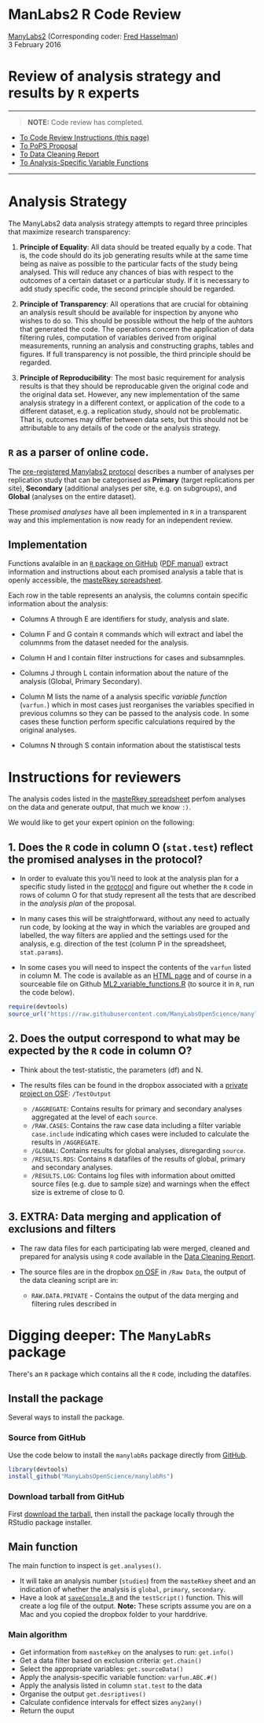 # ManLabs2 R Code Review
[ManyLabs2](https://osf.io/8cd4r) (Corresponding coder: [Fred Hasselman](https://osf.io/ujgs6/))  
3 February 2016  


# Review of analysis strategy and results by `R` experts

------

> **NOTE:** Code review has completed.

* [To Code Review Instructions (this page)](https://ManyLabsOpenScience.github.io/ML2_RcodeReview)
* [To PoPS Proposal](https://ManyLabsOpenScience.github.io/ML2_PoPS_proposal)
* [To Data Cleaning Report](https://ManyLabsOpenScience.github.io/ML2_data_cleaning)
* [To Analysis-Specific Variable Functions](https://ManyLabsOpenScience.github.io/ML2_varfuns)

------


# Analysis Strategy

The ManyLabs2 data analysis strategy attempts to regard three principles that maximize research transparency:
  
 1. **Principle of Equality**: All data should be treated equally by a code. That is, the code should do its job generating results while at the same time being as naive as possible to the particular facts of the study being analysed. This will reduce any chances of bias with respect to the outcomes of a certain dataset or a particular study. If it is necessary to add study specific code, the second principle should be regarded.
 
 2. **Principle of Transparency**: All operations that are crucial for obtaining an analysis result should be available for inspection by anyone who wishes to do so. This should be possible without the help of the auhtors that generated the code. The operations concern the application of data filtering rules, computation of variables derived from original measurements, running an analysis and constructing graphs, tables and figures. If full transparency is not possible, the third principle should be regarded. 
 
 3. **Principle of Reproducibility**: The most basic requirement for analysis results is that they should be reproducable given the original code and the original data set. However, any new implementation of the same analysis strategy in a different context, or application of the code to a different dataset, e.g. a replication study, should not be problematic. That is, outcomes may differ between data sets, but this should not be attributable to any details of the code or the analysis strategy.  
    
    
## `R` as a parser of online code.    

The [pre-registered Manylabs2 protocol](https://docs.google.com/document/d/1B5sVz3jlKMGnpxik-cfCeR8ngeQ249bzQExaVd5FzZM/edit) describes a number of analyses per replication study that can be categorised as **Primary** (target replications per site), **Secondary** (additional analyses per site, e.g. on subgroups), and **Global** (analyses on the entire dataset). 

These *promised analyses* have all been implemented in `R` in a transparent way and this implementation is now ready for an independent review.    

## Implementation

Functions avalaible in an [`R` package on GitHub](https://github.com/ManyLabsOpenScience/manylabRs) ([PDF manual](https://github.com/ManyLabsOpenScience/manylabRs/manyLabRs.pdf)) extract information and instructions about each promised analysis a table that is openly accessible, the [masteRkey spreadsheet](https://docs.google.com/spreadsheets/d/1fqK3WHwFPMIjNVVvmxpMEjzUETftq_DmP5LzEhXxUHA/edit#gid=769239110).

Each row in the table represents an analysis, the columns contain specific information about the analysis:   

* Columns A through E are identifiers for study, analysis and slate.

* Column F and G contain `R` commands which will extract and label the columnms from the dataset needed for the analysis.

* Column H and I contain filter instructions for cases and subsamnples.

* Columns J through L contain information about the nature of the analysis (Global, Primary Secondary).

* Column M lists the name of a analysis specific *variable function* (`varfun.`) which in most cases just reorganises the variables specified in previous columns so they can be passed to the analysis code. In some cases these function perform specific calculations required by the original analyses.

* Columns N through S contain information about the statistiscal tests 

# Instructions for reviewers 

The analysis codes listed in the [masteRkey spreadsheet](https://docs.google.com/spreadsheets/d/1fqK3WHwFPMIjNVVvmxpMEjzUETftq_DmP5LzEhXxUHA/edit#gid=769239110) perfom analyses on the data and generate output, that much we know `:)`.

We would like to get your expert opinion on the following:

## **1. Does the `R` code in column O (`stat.test`) reflect the promised analyses in the protocol?**

+ In order to evaluate this you'll need to look at the analysis plan for a specific study listed in the [protocol](https://ManyLabsOpenScience.github.io/ML2_data_cleaning) and figure out whether the `R` code in rows of column O for that study represent all the tests that are described in the *analysis plan* of the proposal.   

+ In many cases this will be straightforward, without any need to actually run code, by looking at the way in which the variables are grouped and labelled, the way filters are applied and the settings used for the analysis, e.g. direction of the test (column P in the spreadsheet, `stat.params`).

+ In some cases you will need to inspect the contents of the `varfun` listed in column M. The code is available as an [HTML page](https://ManyLabsOpenScience.github.io/ML2_varfuns) and of course in a sourceable file on Github [ML2_variable_functions.R](https://github.com/ManyLabsOpenScience/manylabRs/R/) (to source it in `R`, run the code below).  
  

```r
require(devtools)
source_url("https://raw.githubusercontent.com/ManyLabsOpenScience/manylabRs/master/R/ML2_variable_functions.R")
```


## **2. Does the output correspond to what may be expected by the `R` code in column O?**

+ Think about the test-statistic, the parameters (df) and N.

+ The results files can be found in the dropbox associated with a [private project on OSF](https://osf.io/fprzu/): `/TestOutput`
    * `/AGGREGATE`: Contains results for primary and secondary analyses aggregated at the level of each `source`.
    * `/RAW.CASES`: Contains the raw case data including a filter variable `case.include` indicating which cases were included to calculate the results in `/AGGREGATE`.
    * `/GLOBAL`: Contains results for global analyses, disregarding `source`.
    * `/RESULTS.RDS`: Contains `R` datafiles of the results of global, primary and secondary analyses.
    * `/RESULTS.LOG`: Contains log files with information about omitted source files (e.g. due to sample size) and warnings when the effect size is extreme of close to 0. 

## **3. EXTRA: Data merging and application of exclusions and filters** 

+ The raw data files for each participating lab were merged, cleaned and prepared for analysis using `R` code available in the [Data Cleaning Report](https://ManyLabsOpenScience.github.io/ML2_data_cleaning).

+ The source files are in the dropbox [on OSF](https://osf.io/fprzu/) in `/Raw Data`, the output of the data cleaning script are in:
    * `RAW.DATA.PRIVATE` - Contains the output of the data merging and filtering rules described in 

# **Digging deeper: The `ManyLabRs` package**

There's an `R` package which contains all the `R` code, including the datafiles.

## Install the package

Several ways to install the package.

### Source from GitHub

Use the code below to install the `manylabRs` package directly from [GitHub](https://github.com/ManyLabsOpenScience/manylabRs).

```r
library(devtools)
install_github("ManyLabsOpenScience/manylabRs")
```

### Download tarball from GitHub

First [download the tarball](https://github.com/ManyLabsOpenScience/manylabRs/pkg/), then install the package locally through the RStudio package installer.

## Main function

The main function to inspect is `get.analyses()`.  

+ It will take an analysis number (`studies`) from the `masteRkey` sheet and an indication of whether the analysis is `global`, `primary`, `secondary`. 
+ Have a look at [`saveConsole.R`](https://raw.githubusercontent.com/ManyLabsOpenScience/manylabRs/master/R/saveConsole.R) and the `testScript()` function. This will create a log file of the output.
**Note:** These scripts assume you are on a Mac and you copied the dropbox folder to your harddrive.

### Main algorithm

+ Get information from `masteRkey` on the analyses to run: `get.info()`
+ Get a data filter based on exclusion criteria: `get.chain()`
+ Select the appropriate variables: `get.sourceData()`
+ Apply the analysis-specific variable function: `varfun.ABC.#()`
+ Apply the analysis listed in column `stat.test` to the data
+ Organise the output `get.desriptives()`
+ Calculate confidence intervals for effect sizes `any2any()`
+ Return the ouput







